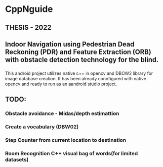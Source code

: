 # CppNguide
## THESIS - 2022
## Indoor Navigation using Pedestrian Dead Reckoning (PDR) and Feature Extraction (ORB) with obstacle detection technology for the blind. 
### 
This android project utilizes native c++ in opencv and DBOW2 library for image database creation.
It has been already connfigured with native opencv and ready to run as an aandroid studio project.
## TODO:
### Obstacle avoidance - Midas/depth estimattion
### Create a vocabulary (DBW02)
### Step Counter from current location to destination
### Room Recognition C++ visual bag of words(for limited datasets)
##
##
